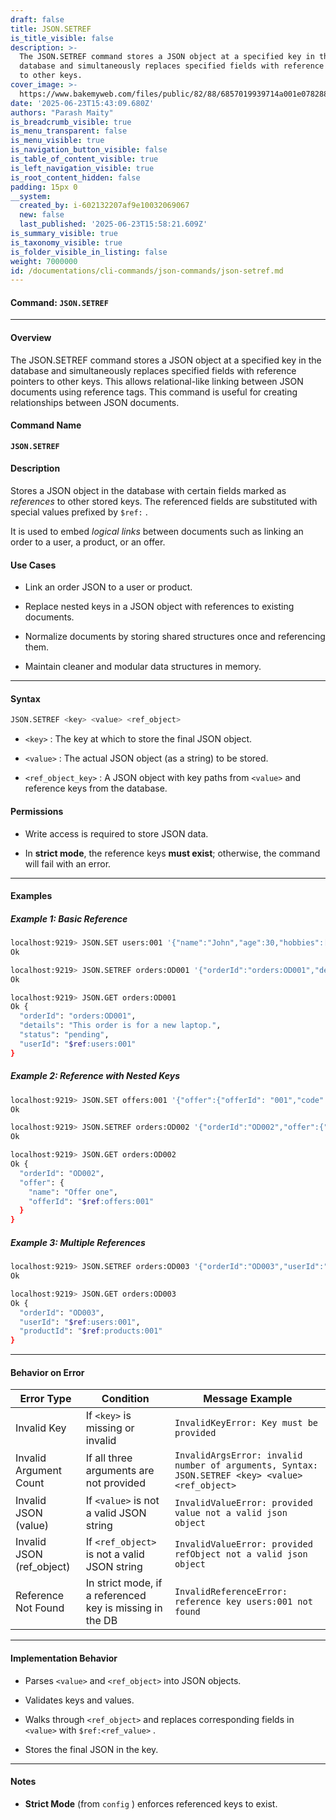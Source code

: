 ```yaml
---
draft: false
title: JSON.SETREF
is_title_visible: false
description: >-
  The JSON.SETREF command stores a JSON object at a specified key in the
  database and simultaneously replaces specified fields with reference pointers
  to other keys.
cover_image: >-
  https://www.bakemyweb.com/files/public/82/88/6857019939714a001e078288/i/5c/5e/685701b8a14834001f8a5c5e/original?name=logo-large.png&mimetype=image/png&cd=inline
date: '2025-06-23T15:43:09.680Z'
authors: "Parash Maity"
is_breadcrumb_visible: true
is_menu_transparent: false
is_menu_visible: true
is_navigation_button_visible: false
is_table_of_content_visible: true
is_left_navigation_visible: true
is_root_content_hidden: false
padding: 15px 0
__system:
  created_by: i-602132207af9e10032069067
  new: false
  last_published: '2025-06-23T15:58:21.609Z'
is_summary_visible: true
is_taxonomy_visible: true
is_folder_visible_in_listing: false
weight: 7000000
id: /documentations/cli-commands/json-commands/json-setref.md
---
```

#### Command: `JSON.SETREF` 

***

#### **Overview**

The JSON.SETREF command stores a JSON object at a specified key in the database and simultaneously replaces specified fields with reference pointers to other keys. This allows relational-like linking between JSON documents using reference tags. This command is useful for creating relationships between JSON documents.

#### **Command Name**

**`JSON.SETREF`**

#### **Description**

Stores a JSON object in the database with certain fields marked as *references* to other stored keys. The referenced fields are substituted with special values prefixed by `$ref:` .

It is used to embed *logical links* between documents such as linking an order to a user, a product, or an offer.

#### **Use Cases**

* Link an order JSON to a user or product.

* Replace nested keys in a JSON object with references to existing documents.

* Normalize documents by storing shared structures once and referencing them.

* Maintain cleaner and modular data structures in memory.

***

#### **Syntax**

```bash 
JSON.SETREF <key> <value> <ref_object>
```

*  `<key>` : The key at which to store the final JSON object.

*  `<value>` : The actual JSON object (as a string) to be stored.

*  `<ref_object_key>` : A JSON object with key paths from `<value>` and reference keys from the database.

#### **Permissions**

* Write access is required to store JSON data.

* In **strict mode**, the reference keys **must exist**; otherwise, the command will fail with an error.

***

#### **Examples**

##### Example 1: Basic Reference

```bash 
localhost:9219> JSON.SET users:001 '{"name":"John","age":30,"hobbies":["reading","hiking"]}'
Ok

localhost:9219> JSON.SETREF orders:OD001 '{"orderId":"orders:OD001","details":"This order is for a new laptop.","status":"pending"}' '{"userId":"users:001"}'
Ok

localhost:9219> JSON.GET orders:OD001
Ok {
  "orderId": "orders:OD001",
  "details": "This order is for a new laptop.",
  "status": "pending",
  "userId": "$ref:users:001"
}
```

##### Example 2: Reference with Nested Keys

```bash 
localhost:9219> JSON.SET offers:001 '{"offer":{"offerId": "001","code":"MDX50","flat":true}}'
Ok

localhost:9219> JSON.SETREF orders:OD002 '{"orderId":"OD002","offer":{"name":"Offer one"}}' '{"offer.offerId":"offers:001"}'
Ok

localhost:9219> JSON.GET orders:OD002
Ok {
  "orderId": "OD002",
  "offer": {
    "name": "Offer one",
    "offerId": "$ref:offers:001"
  }
}
```

##### Example 3: Multiple References

```bash 
localhost:9219> JSON.SETREF orders:OD003 '{"orderId":"OD003","userId":"U001","productId":"P001"}' '{"userId":"users:001","productId":"products:001"}'
Ok

localhost:9219> JSON.GET orders:OD003
Ok {
  "orderId": "OD003",
  "userId": "$ref:users:001",
  "productId": "$ref:products:001"
}
```

***

#### **Behavior on Error**

| Error Type                 | Condition                                                | Message Example                                                                                   |
| -------------------------- | -------------------------------------------------------- | ------------------------------------------------------------------------------------------------- |
| Invalid Key                | If `<key>` is missing or invalid                         |  `InvalidKeyError: Key must be provided`                                                          |
| Invalid Argument Count     | If all three arguments are not provided                  |  `InvalidArgsError: invalid number of arguments, Syntax: JSON.SETREF <key> <value> <ref_object>`  |
| Invalid JSON (value)       | If `<value>` is not a valid JSON string                  |  `InvalidValueError: provided value not a valid json object`                                      |
| Invalid JSON (ref\_object) | If `<ref_object>` is not a valid JSON string             |  `InvalidValueError: provided refObject not a valid json object`                                  |
| Reference Not Found        | In strict mode, if a referenced key is missing in the DB |  `InvalidReferenceError: reference key users:001 not found`                                       |

***

#### **Implementation Behavior**

* Parses `<value>` and `<ref_object>` into JSON objects.

* Validates keys and values.

* Walks through `<ref_object>` and replaces corresponding fields in `<value>` with `$ref:<ref_value>` .

* Stores the final JSON in the key.

***

#### **Notes**

* **Strict Mode** (from `config` ) enforces referenced keys to exist.

 
